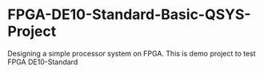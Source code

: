 # FPGA-DE10-Standard-Basic-QSYS-Project
Designing a simple processor system on FPGA. This is demo project to test FPGA DE10-Standard
